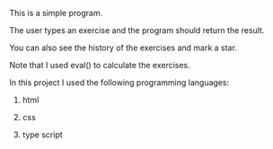 This is a simple program.

The user types an exercise and the program should return the result.

You can also see the history of the exercises and mark a star.

Note that I used eval() to calculate the exercises.

In this project I used the following programming languages:

1. html
   
2. css

3. type script
